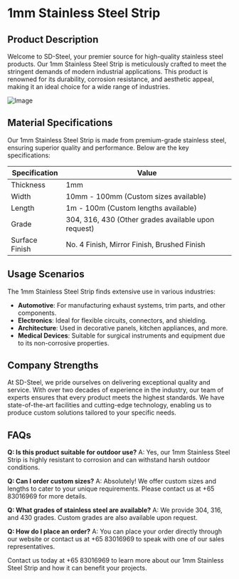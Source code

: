 # 1mm Stainless Steel Strip

## Product Description
Welcome to SD-Steel, your premier source for high-quality stainless steel products. Our 1mm Stainless Steel Strip is meticulously crafted to meet the stringent demands of modern industrial applications. This product is renowned for its durability, corrosion resistance, and aesthetic appeal, making it an ideal choice for a wide range of industries.

![Image](https://github.com/user-attachments/assets/2567258e-e124-4816-932d-1809bd27ef0b)

## Material Specifications
Our 1mm Stainless Steel Strip is made from premium-grade stainless steel, ensuring superior quality and performance. Below are the key specifications:

| Specification | Value |
|---------------|-------|
| Thickness     | 1mm   |
| Width         | 10mm - 100mm (Custom sizes available) |
| Length        | 1m - 100m (Custom lengths available) |
| Grade         | 304, 316, 430 (Other grades available upon request) |
| Surface Finish| No. 4 Finish, Mirror Finish, Brushed Finish |

## Usage Scenarios
The 1mm Stainless Steel Strip finds extensive use in various industries:
- **Automotive**: For manufacturing exhaust systems, trim parts, and other components.
- **Electronics**: Ideal for flexible circuits, connectors, and shielding.
- **Architecture**: Used in decorative panels, kitchen appliances, and more.
- **Medical Devices**: Suitable for surgical instruments and equipment due to its non-corrosive properties.

## Company Strengths
At SD-Steel, we pride ourselves on delivering exceptional quality and service. With over two decades of experience in the industry, our team of experts ensures that every product meets the highest standards. We have state-of-the-art facilities and cutting-edge technology, enabling us to produce custom solutions tailored to your specific needs.

## FAQs
**Q: Is this product suitable for outdoor use?**
A: Yes, our 1mm Stainless Steel Strip is highly resistant to corrosion and can withstand harsh outdoor conditions.

**Q: Can I order custom sizes?**
A: Absolutely! We offer custom sizes and lengths to cater to your unique requirements. Please contact us at +65 83016969 for more details.

**Q: What grades of stainless steel are available?**
A: We provide 304, 316, and 430 grades. Custom grades are also available upon request.

**Q: How do I place an order?**
A: You can place your order directly through our website or contact us at +65 83016969 to speak with one of our sales representatives.

Contact us today at +65 83016969 to learn more about our 1mm Stainless Steel Strip and how it can benefit your projects.